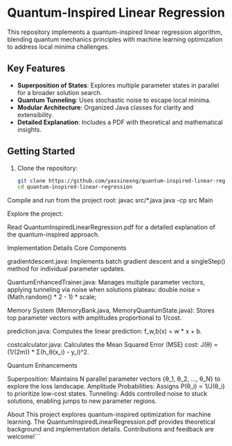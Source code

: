 # Quantum-Inspired Linear Regression

This repository implements a quantum-inspired linear regression algorithm, blending quantum mechanics principles with machine learning optimization to address local minima challenges.

## Key Features

- **Superposition of States**: Explores multiple parameter states in parallel for a broader solution search.
- **Quantum Tunneling**: Uses stochastic noise to escape local minima.
- **Modular Architecture**: Organized Java classes for clarity and extensibility.
- **Detailed Explanation**: Includes a PDF with theoretical and mathematical insights.

## Getting Started

1. Clone the repository:

   ```bash
   git clone https://github.com/yassinexng/quantum-inspired-linear-regression.git
   cd quantum-inspired-linear-regression


Compile and run from the project root:
javac src/*.java
java -cp src Main


Explore the project:

Read QuantumInspiredLinearRegression.pdf for a detailed explanation of the quantum-inspired approach.



Implementation Details
Core Components

gradientdescent.java: Implements batch gradient descent and a singleStep() method for individual parameter updates.

QuantumEnhancedTrainer.java: Manages multiple parameter vectors, applying tunneling via noise when solutions plateau:
double noise = (Math.random() * 2 - 1) * scale;


Memory System (MemoryBank.java, MemoryQuantumState.java): Stores top parameter vectors with amplitudes proportional to 1/cost.

prediction.java: Computes the linear prediction: f_w,b(x) = w * x + b.

costcalculator.java: Calculates the Mean Squared Error (MSE) cost: J(θ) = (1/(2m)) * Σ(h_θ(x_i) - y_i)^2.


Quantum Enhancements

Superposition: Maintains N parallel parameter vectors {θ_1, θ_2, ..., θ_N} to explore the loss landscape.
Amplitude Probabilities: Assigns P(θ_i) ∝ 1/J(θ_i) to prioritize low-cost states.
Tunneling: Adds controlled noise to stuck solutions, enabling jumps to new parameter regions.

About
This project explores quantum-inspired optimization for machine learning. The QuantumInspiredLinearRegression.pdf provides theoretical background and implementation details. Contributions and feedback are welcome!```
